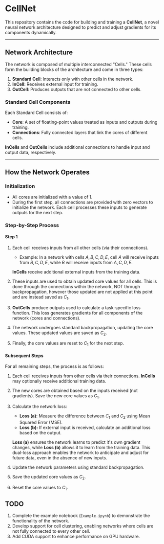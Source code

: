 # CellNet

This repository contains the code for building and training a **CellNet**, a novel neural network architecture designed to predict and adjust gradients for its components dynamically.

---

## Network Architecture

The network is composed of multiple interconnected "Cells." These cells form the building blocks of the architecture and come in three types:

1. **Standard Cell**: Interacts only with other cells in the network.
2. **InCell**: Receives external input for training.
3. **OutCell**: Produces outputs that are not connected to other cells.

### Standard Cell Components

Each Standard Cell consists of:
- **Core**: A set of floating-point values treated as inputs and outputs during training.
- **Connections**: Fully connected layers that link the cores of different cells.

**InCells** and **OutCells** include additional connections to handle input and output data, respectively.

---

## How the Network Operates

### Initialization

- All cores are initialized with a value of 1.
- During the first step, all connections are provided with zero vectors to initialize the network. Each cell processes these inputs to generate outputs for the next step.

### Step-by-Step Process

#### **Step 1**
1. Each cell receives inputs from all other cells (via their connections).
   - Example: In a network with cells $A, B, C, D, E$, cell $A$ will receive inputs from $B, C, D, E$, while $B$ will receive inputs from $A, C, D, E$.

   **InCells** receive additional external inputs from the training data.
3. These inputs are used to obtain updated core values for all cells. This is done through the connections within the network, NOT through backpropagation, however those updated are not applied at this point and are instead saved as $C_1$.
4. **OutCells** produce outputs used to calculate a task-specific loss function. This loss generates gradients for all components of the network (cores and connections).
5. The network undergoes standard backpropagation, updating the core values. These updated values are saved as $C_2$.
6. Finally, the core values are reset to $C_1$ for the next step.

#### **Subsequent Steps**
For all remaining steps, the process is as follows:

1. Each cell receives inputs from other cells via their connections. **InCells** may optionally receive additional training data.
2. The new cores are obtained based on the inputs received (not gradients). Save the new core values as $C_1$.
3. Calculate the network loss:
   - **Loss (a):** Measure the difference between $C_1$ and $C_2$ using Mean Squared Error (MSE).
   - **Loss (b):** If external input is received, calculate an additional loss based on the output.

    **Loss (a)** ensures the network learns to predict it's own gradient changes, while **Loss (b)** allows it to learn from the training data. This dual-loss approach enables the network to anticipate and adjust for future data, even in the absence of new inputs.
5. Update the network parameters using standard backpropagation.
6. Save the updated core values as $C_2$.
7. Reset the core values to $C_1$.


## TODO

1. Complete the example notebook (`Example.ipynb`) to demonstrate the functionality of the network.
2. Develop support for cell clustering, enabling networks where cells are not fully connected to every other cell.
3. Add CUDA support to enhance performance on GPU hardware.
